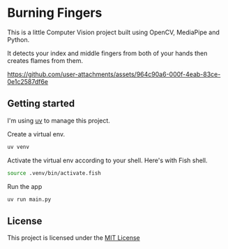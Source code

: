 # Burning Fingers

This is a little Computer Vision project built using OpenCV, MediaPipe and Python.

It detects your index and middle fingers from both of your hands then creates flames from them.

https://github.com/user-attachments/assets/964c90a6-000f-4eab-83ce-0e1c2587df6e

## Getting started

I'm using [uv](https://docs.astral.sh/uv/) to manage this project.

Create a virtual env.

```bash
uv venv
```

Activate the virtual env according to your shell. Here's with Fish shell.

```bash
source .venv/bin/activate.fish
```

Run the app

```bash
uv run main.py
```

## License

This project is licensed under the [MIT License](./LICENSE)
